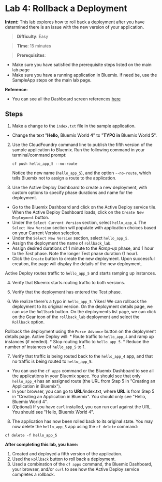 # Lab 4: Rollback a Deployment

**Intent:** This lab explores how to roll back a deployment after you have determined there is an issue with the new version of your application.

> **Difficulty**: Easy

> **Time**: 15 minutes

> **Prerequisites**:
- Make sure you have satisfied the prerequisite steps listed on the main lab page
- Make sure you have a running application in Bluemix. If need be, use the SampleApp steps on the main lab page.

**Reference:**
* You can see all the Dashboard screen references [here](https://github.com/IBM-Bluemix/active-deploy/tree/master/labs/ActiveDeployUsageLabs-Dashboard-Screens.md)

## Steps

1. Make a change to the `index.txt` file in the sample application.
  * Change the text "**Hello,** Bluemix World **4**" to "**TYPO in** Bluemix World **5**".

2. Use the CloudFoundry command line to publish the fifth version of the sample application to Bluemix. Run the following command in your terminal/command prompt:

    `cf push hello_app_5 --no-route`

    Notice the new name (`hello_app_5`), and the option `--no-route`, which tells Bluemix not to assign a route to the application.

3. Use the Active Deploy Dashboard to create a new deployment, with custom options to specify phase durations and name for the deployment.

  * Go to the Bluemix Dashboard and click on the Active Deploy service tile. When the Active Deploy Dashboard loads, click on the `Create New Deployment` button.
  * Under the `Select Current Version` section, select `hello_app_4`. The `Select New Version` section will populate with application choices based on your Current Version selection.
  * Under the `Select New Version` section, select `hello_app_5`.
  * Assign the deployment the name of `rollback_lab`.
  * Assign desired durations of 1 minute to the _Ramp-up_ phase, and 1 hour to the _Test_ phase. Note the longer Test phase duration (1 hour).
  * Click the `Create` button to create the new deployment. Upon successful creation, the page will display the details of the new deployment.

  Active Deploy routes traffic to `hello_app_5` and starts ramping up instances.

4. Verify that Bluemix starts routing traffic to both versions.

5. Verify that the deployment has entered the Test phase.

6. We realize there's a typo in `hello_app_5`. Yikes! We can rollback the deployment to its original version. On the deployment details page, we can use the `Rollback` button. On the deployments list page, we can click on the Gear icon of the `rollback_lab` deployment and select the `Rollback` option.

  Rollback the deployment using the `Force Advance` button on the deployment details page. Active Deploy will:
    * Route traffic to `hello_app_4` and ramp up instances (if needed).
    * Stop routing traffic to `hello_app_5`.
    * Reduce the number of instances of `hello_app_5` to 1.

7. Verify that traffic is being routed back to the `hello_app_4` app, and that no traffic is being routed to `hello_app_5`:
  * You can use the `cf apps` command or the Bluemix Dashboard to see all the applications in your Bluemix space. You should see that only `hello_app_4` has an assigned route (the URL from Step 5 in "Creating an Application in Bluemix").
  * In your browser, you can go to **URL**/index.txt, where **URL** is from Step 5 in "Creating an Application in Bluemix". You should only see "Hello, Bluemix World 4".
  * (Optional) If you have `curl` installed, you can run curl against the URL. You should see "Hello, Bluemix World 4".

8. The application has now been rolled back to its original state. You may now delete the `hello_app_5` app using the `cf delete` command:

  `cf delete -f hello_app_5`

**After completing this lab, you have:**
1. Created and deployed a fifth version of the application.
2. Used the `Rollback` button to roll back a deployment.
3. Used a combination of the `cf apps` command, the Bluemix Dashboard, your browser, and/or `curl` to see how the Active Deploy service completes a rollback.
